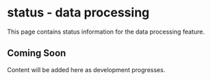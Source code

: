 # status - data processing

This page contains status information for the data processing feature.

## Coming Soon

Content will be added here as development progresses.
